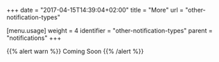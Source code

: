 +++
date = "2017-04-15T14:39:04+02:00"
title = "More"
url = "other-notification-types"

[menu.usage]
  weight = 4
  identifier = "other-notification-types"
  parent = "notifications"
+++

{{% alert warn %}}
Coming Soon
{{% /alert %}}
